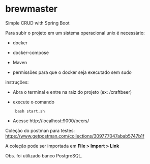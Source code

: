 # brewmaster
Simple CRUD with Spring Boot

Para subir o projeto em um sistema operacional unix
é necessário:

 * docker
 * docker-compose
 * Maven

 * permissões para que o docker seja executado sem sudo

instruções:

 * Abra o terminal e entre na raiz do projeto (ex: /craftbeer)

 * execute o comando 

        bash start.sh
        
 * Acesse http://localhost:9000/beers/

Coleção do postman para testes: https://www.getpostman.com/collections/309777047abab5747b1f

A coleção pode ser importada em __File > Import > Link__


Obs. foi utilizado banco PostgreSQL.
